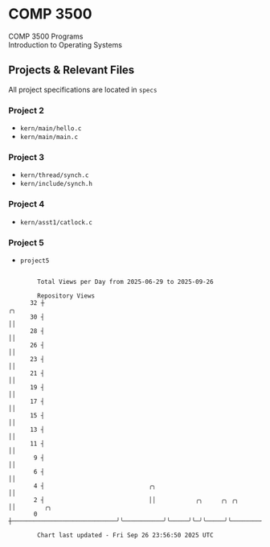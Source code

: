 # COMP 3500
COMP 3500 Programs  
Introduction to Operating Systems  
## Projects & Relevant Files
All project specifications are located in `specs`
### Project 2
- `kern/main/hello.c`
- `kern/main/main.c`
### Project 3
- `kern/thread/synch.c`
- `kern/include/synch.h`
### Project 4
- `kern/asst1/catlock.c`
### Project 5
- `project5`

```

        Total Views per Day from 2025-06-29 to 2025-09-26

        Repository Views
      32 ┼                                                           ╭╮
      30 ┤                                                           ││
      28 ┤                                                           ││
      26 ┤                                                           ││
      23 ┤                                                           ││
      21 ┤                                                           ││
      19 ┤                                                           ││
      17 ┤                                                           ││
      15 ┤                                                           ││
      13 ┤                                                           ││
      11 ┤                                                           ││
       9 ┤                                                           ││
       6 ┤                                                           ││
       4 ┤                             ╭╮                            ││
       2 ┤                             ││           ╭╮     ╭╮ ╭╮     ││        ╭╮
       0 ┼─────────────────────────────╯╰───────────╯╰─────╯╰─╯╰─────╯╰────────╯╰──────────────────

        Chart last updated - Fri Sep 26 23:56:50 2025 UTC
        
```
